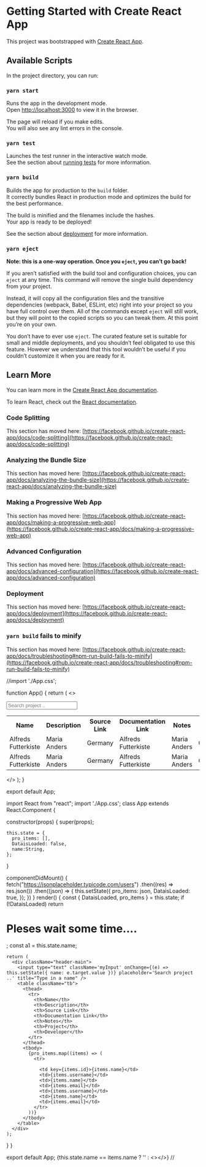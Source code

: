 # Getting Started with Create React App

This project was bootstrapped with [Create React App](https://github.com/facebook/create-react-app).

## Available Scripts

In the project directory, you can run:

### `yarn start`

Runs the app in the development mode.\
Open [http://localhost:3000](http://localhost:3000) to view it in the browser.

The page will reload if you make edits.\
You will also see any lint errors in the console.

### `yarn test`

Launches the test runner in the interactive watch mode.\
See the section about [running tests](https://facebook.github.io/create-react-app/docs/running-tests) for more information.

### `yarn build`

Builds the app for production to the `build` folder.\
It correctly bundles React in production mode and optimizes the build for the best performance.

The build is minified and the filenames include the hashes.\
Your app is ready to be deployed!

See the section about [deployment](https://facebook.github.io/create-react-app/docs/deployment) for more information.

### `yarn eject`

**Note: this is a one-way operation. Once you `eject`, you can’t go back!**

If you aren’t satisfied with the build tool and configuration choices, you can `eject` at any time. This command will remove the single build dependency from your project.

Instead, it will copy all the configuration files and the transitive dependencies (webpack, Babel, ESLint, etc) right into your project so you have full control over them. All of the commands except `eject` will still work, but they will point to the copied scripts so you can tweak them. At this point you’re on your own.

You don’t have to ever use `eject`. The curated feature set is suitable for small and middle deployments, and you shouldn’t feel obligated to use this feature. However we understand that this tool wouldn’t be useful if you couldn’t customize it when you are ready for it.

## Learn More

You can learn more in the [Create React App documentation](https://facebook.github.io/create-react-app/docs/getting-started).

To learn React, check out the [React documentation](https://reactjs.org/).

### Code Splitting

This section has moved here: [https://facebook.github.io/create-react-app/docs/code-splitting](https://facebook.github.io/create-react-app/docs/code-splitting)

### Analyzing the Bundle Size

This section has moved here: [https://facebook.github.io/create-react-app/docs/analyzing-the-bundle-size](https://facebook.github.io/create-react-app/docs/analyzing-the-bundle-size)

### Making a Progressive Web App

This section has moved here: [https://facebook.github.io/create-react-app/docs/making-a-progressive-web-app](https://facebook.github.io/create-react-app/docs/making-a-progressive-web-app)

### Advanced Configuration

This section has moved here: [https://facebook.github.io/create-react-app/docs/advanced-configuration](https://facebook.github.io/create-react-app/docs/advanced-configuration)

### Deployment

This section has moved here: [https://facebook.github.io/create-react-app/docs/deployment](https://facebook.github.io/create-react-app/docs/deployment)

### `yarn build` fails to minify

This section has moved here: [https://facebook.github.io/create-react-app/docs/troubleshooting#npm-run-build-fails-to-minify](https://facebook.github.io/create-react-app/docs/troubleshooting#npm-run-build-fails-to-minify)




//import './App.css';

function App() {
  return (
    <>
    <div className=''>
      <input type="text" className='myInput' placeholder='Search project ..' title="Type in a name" />
    </div>
      <table>
        <tr>
          <th>Name</th>
          <th>Description</th>
          <th>Source Link</th>
          <th>Documentation Link</th>
          <th>Notes</th>
          <th>Project</th>
          <th>Developer</th> 
        </tr>
        <tr>
          <td>Alfreds Futterkiste</td>
          <td>Maria Anders</td>
          <td>Germany</td>
          <td>Alfreds Futterkiste</td>
          <td>Maria Anders</td>
          <td>Germany</td>
          <td>Alfreds Futterkiste</td>
        </tr>
        <tr>
          <td>Alfreds Futterkiste</td>
          <td>Maria Anders</td>
          <td>Germany</td>
          <td>Alfreds Futterkiste</td>
          <td>Maria Anders</td>
          <td>Germany</td>
          <td>Alfreds Futterkiste</td>
        </tr>
      </table>
    </>
  );
}

export default App;



import React from "react";
import './App.css';
class App extends React.Component {


  constructor(props) {
    super(props);

    this.state = {
      pro_items: [],
      DataisLoaded: false,
      name:String,
    };
  }


  componentDidMount() {
    fetch("https://jsonplaceholder.typicode.com/users")
      .then((res) => res.json())
      .then((json) => {
        this.setState({
          pro_items: json,
          DataisLoaded: true,
        });
      })
  }
  render() {
    const { DataisLoaded, pro_items } = this.state;
    if (!DataisLoaded) return <div>
      <h1> Pleses wait some time.... </h1> </div>;
    const a1 = this.state.name;

    return (
      <div className="header-main">
        <input type="text" className='myInput' onChange={(e) => this.setState({ name: e.target.value })} placeholder='Search project ..' title="Type in a name" />
        <table className="tb">
          <thead>
            <tr>
              <th>Name</th>
              <th>Description</th>
              <th>Source Link</th>
              <th>Documentation Link</th>
              <th>Notes</th>
              <th>Project</th>
              <th>Developer</th>
            </tr>
          </thead>
          <tbody>
            {pro_items.map((items) => (
              <tr>
                
                <td key={items.id}>{items.name}</td>
                <td>{items.username}</td>
                <td>{items.name}</td>
                <td>{items.email}</td>
                <td>{items.username}</td>
                <td>{items.name}</td>
                <td>{items.email}</td>
              </tr>
            ))}
          </tbody>
        </table>
      </div>
    );
  }
}

export default App;
{this.state.name == items.name ? '' : <></>}
//